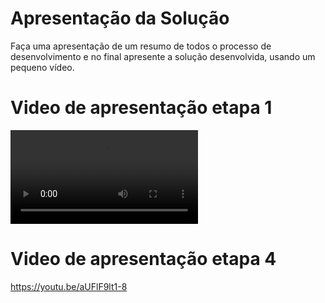 # Apresentação da Solução

Faça uma apresentação de um resumo de todos o processo de desenvolvimento e no final apresente a solução desenvolvida, usando um pequeno vídeo.

# Video de apresentação etapa 1 
![VideoDeApresentacao](Apresentacoes/ApresentacaoEtapa1.mp4)


# Video de apresentação etapa 4
https://youtu.be/aUFlF9lt1-8





